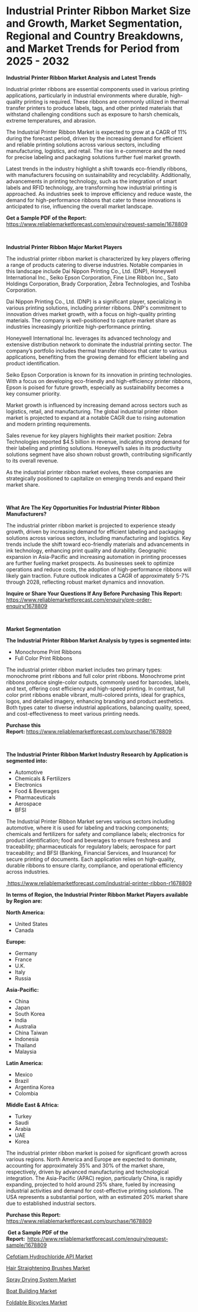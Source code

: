 <p><h1>Industrial Printer Ribbon Market Size and Growth, Market Segmentation, Regional and Country Breakdowns, and Market Trends for Period from 2025 -  2032</h1></p><p><strong>Industrial Printer Ribbon Market Analysis and Latest Trends</strong></p>
<p><p>Industrial printer ribbons are essential components used in various printing applications, particularly in industrial environments where durable, high-quality printing is required. These ribbons are commonly utilized in thermal transfer printers to produce labels, tags, and other printed materials that withstand challenging conditions such as exposure to harsh chemicals, extreme temperatures, and abrasion.</p><p>The Industrial Printer Ribbon Market is expected to grow at a CAGR of 11% during the forecast period, driven by the increasing demand for efficient and reliable printing solutions across various sectors, including manufacturing, logistics, and retail. The rise in e-commerce and the need for precise labeling and packaging solutions further fuel market growth. </p><p>Latest trends in the industry highlight a shift towards eco-friendly ribbons, with manufacturers focusing on sustainability and recyclability. Additionally, advancements in printing technology, such as the integration of smart labels and RFID technology, are transforming how industrial printing is approached. As industries seek to improve efficiency and reduce waste, the demand for high-performance ribbons that cater to these innovations is anticipated to rise, influencing the overall market landscape.</p></p>
<p><strong>Get a Sample PDF of the Report:&nbsp;</strong> <a href="https://www.reliablemarketforecast.com/enquiry/request-sample/1678809?utm_campaign=2130&utm_medium=2&utm_source=Github&utm_content=ia&utm_term=24032025&utm_id=industrial-printer-ribbon">https://www.reliablemarketforecast.com/enquiry/request-sample/1678809</a></p>
<p>&nbsp;</p>
<p><strong>Industrial Printer Ribbon Major Market Players</strong></p>
<p><p>The industrial printer ribbon market is characterized by key players offering a range of products catering to diverse industries. Notable companies in this landscape include Dai Nippon Printing Co., Ltd. (DNP), Honeywell International Inc., Seiko Epson Corporation, Fine Line Ribbon Inc., Sato Holdings Corporation, Brady Corporation, Zebra Technologies, and Toshiba Corporation.</p><p>Dai Nippon Printing Co., Ltd. (DNP) is a significant player, specializing in various printing solutions, including printer ribbons. DNP's commitment to innovation drives market growth, with a focus on high-quality printing materials. The company is well-positioned to capture market share as industries increasingly prioritize high-performance printing.</p><p>Honeywell International Inc. leverages its advanced technology and extensive distribution network to dominate the industrial printing sector. The company’s portfolio includes thermal transfer ribbons that cater to various applications, benefiting from the growing demand for efficient labeling and product identification.</p><p>Seiko Epson Corporation is known for its innovation in printing technologies. With a focus on developing eco-friendly and high-efficiency printer ribbons, Epson is poised for future growth, especially as sustainability becomes a key consumer priority.</p><p>Market growth is influenced by increasing demand across sectors such as logistics, retail, and manufacturing. The global industrial printer ribbon market is projected to expand at a notable CAGR due to rising automation and modern printing requirements.</p><p>Sales revenue for key players highlights their market position: Zebra Technologies reported $4.5 billion in revenue, indicating strong demand for their labeling and printing solutions. Honeywell’s sales in its productivity solutions segment have also shown robust growth, contributing significantly to its overall revenue.</p><p>As the industrial printer ribbon market evolves, these companies are strategically positioned to capitalize on emerging trends and expand their market share.</p></p>
<p>&nbsp;</p>
<p><strong>What Are The Key Opportunities For Industrial Printer Ribbon Manufacturers?</strong></p>
<p><p>The industrial printer ribbon market is projected to experience steady growth, driven by increasing demand for efficient labeling and packaging solutions across various sectors, including manufacturing and logistics. Key trends include the shift toward eco-friendly materials and advancements in ink technology, enhancing print quality and durability. Geographic expansion in Asia-Pacific and increasing automation in printing processes are further fueling market prospects. As businesses seek to optimize operations and reduce costs, the adoption of high-performance ribbons will likely gain traction. Future outlook indicates a CAGR of approximately 5-7% through 2028, reflecting robust market dynamics and innovation.</p></p>
<p><strong>Inquire or Share Your Questions If Any Before Purchasing This Report:</strong> <a href="https://www.reliablemarketforecast.com/enquiry/pre-order-enquiry/1678809?utm_campaign=2130&utm_medium=2&utm_source=Github&utm_content=ia&utm_term=24032025&utm_id=industrial-printer-ribbon">https://www.reliablemarketforecast.com/enquiry/pre-order-enquiry/1678809</a></p>
<p>&nbsp;</p>
<p><strong>Market Segmentation</strong></p>
<p><strong>The Industrial Printer Ribbon Market Analysis by types is segmented into:</strong></p>
<p><ul><li>Monochrome Print Ribbons</li><li>Full Color Print Ribbons</li></ul></p>
<p><p>The industrial printer ribbon market includes two primary types: monochrome print ribbons and full color print ribbons. Monochrome print ribbons produce single-color outputs, commonly used for barcodes, labels, and text, offering cost efficiency and high-speed printing. In contrast, full color print ribbons enable vibrant, multi-colored prints, ideal for graphics, logos, and detailed imagery, enhancing branding and product aesthetics. Both types cater to diverse industrial applications, balancing quality, speed, and cost-effectiveness to meet various printing needs.</p></p>
<p><strong>Purchase this Report:&nbsp;</strong><a href="https://www.reliablemarketforecast.com/purchase/1678809?utm_campaign=2130&utm_medium=2&utm_source=Github&utm_content=ia&utm_term=24032025&utm_id=industrial-printer-ribbon">https://www.reliablemarketforecast.com/purchase/1678809</a></p>
<p>&nbsp;</p>
<p><strong>The Industrial Printer Ribbon Market Industry Research by Application is segmented into:</strong></p>
<p><ul><li>Automotive</li><li>Chemicals & Fertilizers</li><li>Electronics</li><li>Food & Beverages</li><li>Pharmaceuticals</li><li>Aerospace</li><li>BFSI</li></ul></p>
<p><p>The Industrial Printer Ribbon Market serves various sectors including automotive, where it is used for labeling and tracking components; chemicals and fertilizers for safety and compliance labels; electronics for product identification; food and beverages to ensure freshness and traceability; pharmaceuticals for regulatory labels; aerospace for part traceability; and BFSI (Banking, Financial Services, and Insurance) for secure printing of documents. Each application relies on high-quality, durable ribbons to ensure clarity, compliance, and operational efficiency across industries.</p></p>
<p><a href="https://www.reliablemarketforecast.com/industrial-printer-ribbon-r1678809?utm_campaign=2130&utm_medium=2&utm_source=Github&utm_content=ia&utm_term=24032025&utm_id=industrial-printer-ribbon">&nbsp;https://www.reliablemarketforecast.com/industrial-printer-ribbon-r1678809</a></p>
<p><strong>In terms of Region, the Industrial Printer Ribbon Market Players available by Region are:</strong></p>
<p>
    <p> <strong> North America: </strong>
        <ul>
            <li>United States</li>
            <li>Canada</li>
        </ul>
        </p> 
    <p> <strong> Europe: </strong>
        <ul>
            <li>Germany</li>
            <li>France</li>
            <li>U.K.</li>
            <li>Italy</li>
            <li>Russia</li>
        </ul>
        </p> 
    <p> <strong> Asia-Pacific: </strong>
        <ul>
            <li>China</li>
            <li>Japan</li>
            <li>South Korea</li>
            <li>India</li>
            <li>Australia</li>
            <li>China Taiwan</li>
            <li>Indonesia</li>
            <li>Thailand</li>
            <li>Malaysia</li>
        </ul>
        </p> 
    <p> <strong> Latin America: </strong>
        <ul>
            <li>Mexico</li>
            <li>Brazil</li>
            <li>Argentina Korea</li>
            <li>Colombia</li>
        </ul>
        </p> 
    <p> <strong> Middle East & Africa: </strong>
        <ul>
            <li>Turkey</li>
            <li>Saudi</li>
            <li>Arabia</li>
            <li>UAE</li>
            <li>Korea</li>
        </ul>
    </p>
    </p>
<p><p>The industrial printer ribbon market is poised for significant growth across various regions. North America and Europe are expected to dominate, accounting for approximately 35% and 30% of the market share, respectively, driven by advanced manufacturing and technological integration. The Asia-Pacific (APAC) region, particularly China, is rapidly expanding, projected to hold around 25% share, fueled by increasing industrial activities and demand for cost-effective printing solutions. The USA represents a substantial portion, with an estimated 20% market share due to established industrial sectors.</p></p>
<p><strong>Purchase this Report: </strong><a href="https://www.reliablemarketforecast.com/purchase/1678809?utm_campaign=2130&utm_medium=2&utm_source=Github&utm_content=ia&utm_term=24032025&utm_id=industrial-printer-ribbon">https://www.reliablemarketforecast.com/purchase/1678809</a></p>
<p>&nbsp;<strong>Get a Sample PDF of the Report:&nbsp;&nbsp;</strong><a href="https://www.reliablemarketforecast.com/enquiry/request-sample/1678809?utm_campaign=2130&utm_medium=2&utm_source=Github&utm_content=ia&utm_term=24032025&utm_id=industrial-printer-ribbon">https://www.reliablemarketforecast.com/enquiry/request-sample/1678809</a></p>
<p><strong></strong></p>
<p><p><a href="https://github.com/asoauoldag3n/Market-Research-Report-List-1/blob/main/cefotiam-hydrochloride-api-market.md?utm_campaign=2130&utm_medium=2&utm_source=Github&utm_content=ia&utm_term=24032025&utm_id=industrial-printer-ribbon">Cefotiam Hydrochloride API Market</a></p><p><a href="https://github.com/casalalimo40/Market-Research-Report-List-1/blob/main/hair-straightening-brushes-market.md?utm_campaign=2130&utm_medium=2&utm_source=Github&utm_content=ia&utm_term=24032025&utm_id=industrial-printer-ribbon">Hair Straightening Brushes Market</a></p><p><a href="https://github.com/careymartta6/Market-Research-Report-List-1/blob/main/spray-drying-system-market.md?utm_campaign=2130&utm_medium=2&utm_source=Github&utm_content=ia&utm_term=24032025&utm_id=industrial-printer-ribbon">Spray Drying System Market</a></p><p><a href="https://github.com/phillpfantis/Market-Research-Report-List-1/blob/main/boat-building-market.md?utm_campaign=2130&utm_medium=2&utm_source=Github&utm_content=ia&utm_term=24032025&utm_id=industrial-printer-ribbon">Boat Building Market</a></p><p><a href="https://github.com/baraohinze3x/Market-Research-Report-List-1/blob/main/foldable-bicycles-market.md?utm_campaign=2130&utm_medium=2&utm_source=Github&utm_content=ia&utm_term=24032025&utm_id=industrial-printer-ribbon">Foldable Bicycles Market</a></p></p>